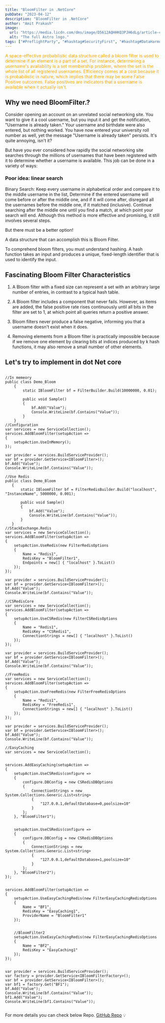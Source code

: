 ```yaml
---
title: "BloomFilter in .NetCore"
pubDate: "2023-04-12"
description: "BloomFilter in .NetCore"
author: "Amit Prakash"
image:
  url: "https://media.licdn.com/dms/image/D5612AQHHKQ3PJH6dLg/article-cover_image-shrink_720_1280/0/1681254309638?e=1713398400&v=beta&t=YvR3DPR_NT1E_NkgYHtMMFOyOb3VjWNQro-f1cc01cU"
  alt: "The full Astro logo."
tags: ["#PreflightParty", "#hashtag#SecurityFirst", "#hashtag#DataHarmony", "#hashtag#NoMoreWebWalls"]
---
```


<span style="color:orange">A space-effective probabilistic data structure called a bloom filter is used to determine if an element is a part of a set. For instance, determining a username's availability is a set membership problem, where the set is the whole list of all registered usernames. Efficiency comes at a cost because it is probabilistic in nature, which implies that there may be some False Positive outcomes. False positives are indicators that a username is available when it actually isn't.</span>

## Why we need BloomFilter.?

Consider opening an account on an unrelated social networking site. You want to give it a cool username, but you input it and get the notification, "Username is already taken." Your username and birthdate were also entered, but nothing worked. You have now entered your university roll number as well, yet the message "Username is already taken" persists. It's quite annoying, isn't it?

But have you ever considered how rapidly the social networking site searches through the millions of usernames that have been registered with it to determine whether a username is available. This job can be done in a variety of ways:

### Poor idea: linear search
Binary Search: Keep every username in alphabetical order and compare it to the middle username in the list, Determine if the entered username will come before or after the middle one, and if it will come after, disregard all the usernames before the middle one, if it matched (inclusive). Continue searching after the middle one until you find a match, at which point your search will end. Although this method is more effective and promising, it still involves several steps.

But there must be a better option!

A data structure that can accomplish this is Bloom Filter.

To comprehend bloom filters, you must understand hashing. A hash function takes an input and produces a unique, fixed-length identifier that is used to identify the input.

## Fascinating Bloom Filter Characteristics

1. A Bloom filter with a fixed size can represent a set with an arbitrary large number of entries, in contrast to a typical hash table.

2. A Bloom filter includes a component that never fails. However, as items are added, the false positive rate rises continuously until all bits in the filter are set to 1, at which point all queries return a positive answer.

3. Bloom filters never produce a false negative, informing you that a username doesn't exist when it does.

4. Removing elements from a Bloom filter is practically impossible because if we remove one element by clearing bits at indices produced by k hash functions, it may also remove a small number of other elements.

## Let's try to implement in dot Net core

```

//In memeory
public class Demo_Bloom
    {
        static IBloomFilter bf = FilterBuilder.Build(10000000, 0.01);
        
        public void Sample()
        {
            bf.Add("Value");
            Console.WriteLine(bf.Contains("Value"));
        }
    }
//Configuration
var services = new ServiceCollection();
services.AddBloomFilter(setupAction =>
{
    setupAction.UseInMemory();
});

var provider = services.BuildServiceProvider();
var bf = provider.GetService<IBloomFilter>();
bf.Add("Value");
Console.WriteLine(bf.Contains("Value"));

//Use Redis
public class Demo_Bloom 
   { 
       static IBloomFilter bf = FilterRedisBuilder.Build("localhost", 
"InstanceName", 5000000, 0.001); 

       public void Sample() 
       { 
           bf.Add("Value"); 
           Console.WriteLine(bf.Contains("Value")); 
       } 
   }
//StackExchange.Redis
var services = new ServiceCollection();
services.AddBloomFilter(setupAction =>
{
    setupAction.UseRedis(new FilterRedisOptions
    {
        Name = "Redis1",
        RedisKey = "BloomFilter1",
        Endpoints = new[] { "localhost" }.ToList()
    });
});

var provider = services.BuildServiceProvider();
var bf = provider.GetService<IBloomFilter>();
bf.Add("Value");
Console.WriteLine(bf.Contains("Value"));

//CSRedisCore
var services = new ServiceCollection();
services.AddBloomFilter(setupAction =>
{
    setupAction.UseCSRedis(new FilterCSRedisOptions
    {
        Name = "Redis1",
        RedisKey = "CSRedis1",
        ConnectionStrings = new[] { "localhost" }.ToList()
    });
});

var provider = services.BuildServiceProvider();
var bf = provider.GetService<IBloomFilter>();
bf.Add("Value");
Console.WriteLine(bf.Contains("Value"));

//FreeRedis
var services = new ServiceCollection();
services.AddBloomFilter(setupAction =>
{
    setupAction.UseFreeRedis(new FilterFreeRedisOptions
    {
        Name = "Redis1",
        RedisKey = "FreeRedis1",
        ConnectionStrings = new[] { "localhost" }.ToList()
    });
});

var provider = services.BuildServiceProvider();
var bf = provider.GetService<IBloomFilter>();
bf.Add("Value");
Console.WriteLine(bf.Contains("Value"));

//EasyCaching
var services = new ServiceCollection();


services.AddEasyCaching(setupAction =>
{
    setupAction.UseCSRedis(configure =>
    {
        configure.DBConfig = new CSRedisDBOptions
        {
            ConnectionStrings = new System.Collections.Generic.List<string>
            {
                "127.0.0.1,defaultDatabase=0,poolsize=10"
            }
        };
    }, "BloomFilter1");


    setupAction.UseCSRedis(configure =>
    {
        configure.DBConfig = new CSRedisDBOptions
        {
            ConnectionStrings = new System.Collections.Generic.List<string>
            {
                "127.0.0.1,defaultDatabase=1,poolsize=10"
            }
        };
    }, "BloomFilter2");
});


services.AddBloomFilter(setupAction =>
{
    setupAction.UseEasyCachingRedis(new FilterEasyCachingRedisOptions
    {
        Name = "BF1",
        RedisKey = "EasyCaching1",
        ProviderName = "BloomFilter1"
    });


    //BloomFilter2
    setupAction.UseEasyCachingRedis(new FilterEasyCachingRedisOptions
    {
        Name = "BF2",
        RedisKey = "EasyCaching1"
    });
});


var provider = services.BuildServiceProvider();
var factory = provider.GetService<IBloomFilterFactory>();
var bf = provider.GetService<IBloomFilter>();
var bf1 = factory.Get("BF1");
bf.Add("Value");
Console.WriteLine(bf.Contains("Value"));
bf1.Add("Value");
Console.WriteLine(bf1.Contains("Value"));


```

For more details you can check below Repo.
[GitHub Repo](https://github.com/iamitprakash/BloomFilter_dotNetCore) 💡